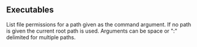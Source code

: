 ## Executables

List file permissions for a path given as the command argument.
If no path is given the current root path is used.
Arguments can be space or ":" delimited for multiple paths.
